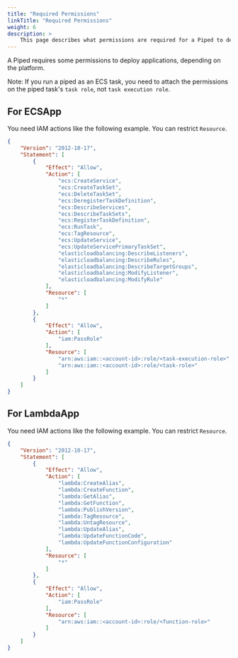 ```yaml
---
title: "Required Permissions"
linkTitle: "Required Permissions"
weight: 6
description: >
    This page describes what permissions are required for a Piped to deploy applications.
---
```


A Piped requires some permissions to deploy applications, depending on the platform.

Note: If you run a piped as an ECS task, you need to attach the permissions on the piped task's `task role`, not `task execution role`.

## For ECSApp

You need IAM actions like the following example. You can restrict `Resource`.

```json
{
    "Version": "2012-10-17",
    "Statement": [
        {
            "Effect": "Allow",
            "Action": [
                "ecs:CreateService",
                "ecs:CreateTaskSet",
                "ecs:DeleteTaskSet",
                "ecs:DeregisterTaskDefinition",
                "ecs:DescribeServices",
                "ecs:DescribeTaskSets",
                "ecs:RegisterTaskDefinition",
                "ecs:RunTask",
                "ecs:TagResource",
                "ecs:UpdateService",
                "ecs:UpdateServicePrimaryTaskSet",
                "elasticloadbalancing:DescribeListeners",
                "elasticloadbalancing:DescribeRules",
                "elasticloadbalancing:DescribeTargetGroups",
                "elasticloadbalancing:ModifyListener",
                "elasticloadbalancing:ModifyRule"
            ],
            "Resource": [
                "*"
            ]
        },
        {
            "Effect": "Allow",
            "Action": [
                "iam:PassRole"
            ],
            "Resource": [
                "arn:aws:iam::<account-id>:role/<task-execution-role>",
                "arn:aws:iam::<account-id>:role/<task-role>"
            ]
        }
    ]
}
```

## For LambdaApp

You need IAM actions like the following example. You can restrict `Resource`.

```json
{
    "Version": "2012-10-17",
    "Statement": [
        {
            "Effect": "Allow",
            "Action": [
                "lambda:CreateAlias",
                "lambda:CreateFunction",
                "lambda:GetAlias",
                "lambda:GetFunction",
                "lambda:PublishVersion",
                "lambda:TagResource",
                "lambda:UntagResource",
                "lambda:UpdateAlias",
                "lambda:UpdateFunctionCode",
                "lambda:UpdateFunctionConfiguration"
            ],
            "Resource": [
                "*"
            ]
        },
        {
            "Effect": "Allow",
            "Action": [
                "iam:PassRole"
            ],
            "Resource": [
                "arn:aws:iam::<account-id>:role/<function-role>"
            ]
        }
    ]
}
```